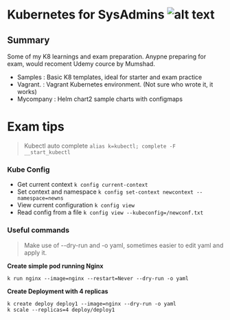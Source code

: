 # Kubernetes for SysAdmins ![alt text](https://vettom.github.io/images/RobinR100px.png "Denny Vettom Logo")

## Summary

  Some of my K8 learnings and exam preparation. Anypne preparing for exam, would recoment Udemy cource by Mumshad.
- Samples   : Basic K8 templates, ideal for starter and exam practice
- Vagrant.  : Vagrant Kubernetes environment. (Not sure who wrote it, it works)
- Mycompany : Helm chart2 sample charts with configmaps



# Exam tips
> Kubectl auto complete `alias k=kubectl; complete -F __start_kubectl`
### Kube Config
- Get current context `k config current-context`
- Set context and namespace `k config set-context newcontext --namespace=newns` 
- View current configuration `k config view`
- Read config from a file `k config view --kubeconfig=/newconf.txt`

### Useful commands
> Make use of --dry-run and -o yaml, sometimes easier to edit yaml and apply it.


**Create simple pod running Nginx**
``` 
k run nginx --image=nginx --restart=Never --dry-run -o yaml 
```
**Create Deployment with 4 replicas**
``` 
k create deploy deploy1 --image=nginx --dry-run -o yaml 
k scale --replicas=4 deploy/deploy1 
```
